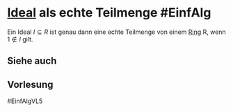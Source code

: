 # [Ideal](Einf.%20Alg/Definition/Ideal.md) als echte Teilmenge #EinfAlg 
Ein Ideal $I\subseteq R$ ist genau dann eine echte Teilmenge von einem [Ring](Einf.%20Alg/Definition/Ring.md) R, wenn $1\not\in I$ gilt.
## Siehe auch
## Vorlesung
#EinfAlgVL5